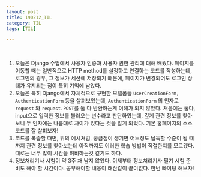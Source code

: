 ```yaml
---
layout: post
title: 190212_TIL
category: TIL
tags: [TIL]

---
```




<br>

1. 오늘은 Django 수업에서 사용자 인증과 사용자 권한 관리에 대해 배웠다. 페이지를 이동할 때는 일반적으로 HTTP method를 설정하고 연결하는 코드를 작성하는데, 로그인의 경우, 그 정보가 세션에 저장되기 떄문에, 페이지가 변경되어도 로그인 상태가 유지되는 점이 특히 기억에 남았다.
2. 오늘은 특히 Django에서 자체적으로 구현한 모델폼들 `UserCreationForm,` `AuthenticationForm` 등을 살펴보았는데, `AuthenticationForm` 의 인자로 `request` 와 `request.POST`를 둘 다 반환하는게 이해가 되지 않았다. 처음에는 둘다, input으로 입력한 정보를 불러오는 변수라고 판단하였는데,  깊게 관련 정보를 찾아보니 두 인자에는 나름대로 차이가 있다는 것을 알게 되었다. 기본 홈페이지의 소스코드를 잘 살펴보자!
3. 코드를 복습할 때면, 위의 예시처럼, 궁금점이 생기면 어느정도 납득할 수준이 될 때까지 관련 정보를 찾아보는데 아직까지도 이러한 학습 방법이 적절한지를 모르겠다. 때로는 너무 많이 시간을 허비하는것 같기도 하다. 
4. 정보처리기사 시험이 약 3주 채 남지 않았다. 이제부터 정보처리기사 필기 시험 준비도 해야 할 시간이다. 공부해야할 내용이 태산같이 끝이없다. 한번 빠이팅 해보자!

